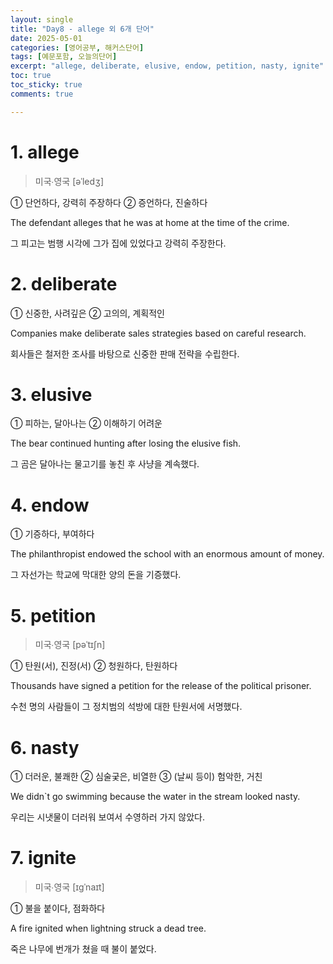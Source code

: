 ```yaml
---
layout: single
title: "Day8 - allege 외 6개 단어"
date: 2025-05-01
categories: [영어공부, 해커스단어]
tags: [예문포함, 오늘의단어]
excerpt: "allege, deliberate, elusive, endow, petition, nasty, ignite"
toc: true
toc_sticky: true
comments: true

---
```


# 1. allege
> 미국∙영국 [əˈledʒ]

① 단언하다, 강력히 주장하다 ② 증언하다, 진술하다

The defendant alleges that he was at home at the time of the crime.

그 피고는 범행 시각에 그가 집에 있었다고 강력히 주장한다.


# 2. deliberate
① 신중한, 사려깊은 ② 고의의, 계획적인

Companies make deliberate sales strategies based on careful research.

회사들은 철저한 조사를 바탕으로 신중한 판매 전략을 수립한다.

# 3. elusive
① 피하는, 달아나는 ② 이해하기 어려운

The bear continued hunting after losing the elusive fish.

그 곰은 달아나는 물고기를 놓친 후 사냥을 계속했다.

# 4. endow
① 기증하다, 부여하다

The philanthropist endowed the school with an enormous amount of money.

그 자선가는 학교에 막대한 양의 돈을 기증했다.

# 5. petition
> 미국∙영국 [pəˈtɪʃn]

① 탄원(서), 진정(서) ② 청원하다, 탄원하다

Thousands have signed a petition for the release of the political prisoner.

수천 명의 사람들이 그 정치범의 석방에 대한 탄원서에 서명했다.

# 6. nasty
① 더러운, 불쾌한 ② 심술궂은, 비열한 ③ (날씨 등이) 험악한, 거친

We didn`t go swimming because the water in the stream looked nasty.

우리는 시냇물이 더러워 보여서 수영하러 가지 않았다.

# 7. ignite
> 미국∙영국 [ɪɡˈnaɪt]

① 불을 붙이다, 점화하다

A fire ignited when lightning struck a dead tree.

죽은 나무에 번개가 쳤을 때 불이 붙었다.